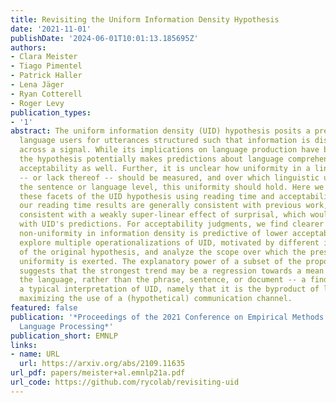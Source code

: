```yaml
---
title: Revisiting the Uniform Information Density Hypothesis
date: '2021-11-01'
publishDate: '2024-06-01T10:01:13.185695Z'
authors:
- Clara Meister
- Tiago Pimentel
- Patrick Haller
- Lena Jäger
- Ryan Cotterell
- Roger Levy
publication_types:
- '1'
abstract: The uniform information density (UID) hypothesis posits a preference among
  language users for utterances structured such that information is distributed uniformly
  across a signal. While its implications on language production have been well explored,
  the hypothesis potentially makes predictions about language comprehension and linguistic
  acceptability as well. Further, it is unclear how uniformity in a linguistic signal
  -- or lack thereof -- should be measured, and over which linguistic unit, e.g.,
  the sentence or language level, this uniformity should hold. Here we investigate
  these facets of the UID hypothesis using reading time and acceptability data. While
  our reading time results are generally consistent with previous work, they are also
  consistent with a weakly super-linear effect of surprisal, which would be compatible
  with UID's predictions. For acceptability judgments, we find clearer evidence that
  non-uniformity in information density is predictive of lower acceptability. We then
  explore multiple operationalizations of UID, motivated by different interpretations
  of the original hypothesis, and analyze the scope over which the pressure towards
  uniformity is exerted. The explanatory power of a subset of the proposed operationalizations
  suggests that the strongest trend may be a regression towards a mean surprisal across
  the language, rather than the phrase, sentence, or document -- a finding that supports
  a typical interpretation of UID, namely that it is the byproduct of language users
  maximizing the use of a (hypothetical) communication channel.
featured: false
publication: '*Proceedings of the 2021 Conference on Empirical Methods in Natural
  Language Processing*'
publication_short: EMNLP
links:
- name: URL
  url: https://arxiv.org/abs/2109.11635
url_pdf: papers/meister+al.emnlp21a.pdf
url_code: https://github.com/rycolab/revisiting-uid
---
```


